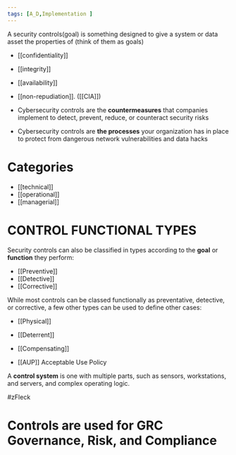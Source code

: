 ```yaml
---
tags: [A_D,Implementation ]
---
```

A security controls(goal) is something designed to give a system or data asset the properties of (think of them as goals)
- [[confidentiality]]
- [[integrity]]
- [[availability]] 
- [[non-repudiation]]. ([[CIA]])

- Cybersecurity controls are the **countermeasures** that companies implement to detect, prevent, reduce, or counteract security risks

- Cybersecurity controls are **the processes** your organization has in place to protect from dangerous network vulnerabilities and data hacks
# Categories 
- [[technical]] 
- [[operational]] 
- [[managerial]] 


# CONTROL FUNCTIONAL TYPES

Security controls can also be classified in types according to the **goal** or **function** they perform:
- [[Preventive]]
- [[Detective]] 
- [[Corrective]] 

While most controls can be classed functionally as preventative, detective, or corrective, a few other types can be used to define other cases:

- [[Physical]]
- [[Deterrent]]
- [[Compensating]]


- [[AUP]] Acceptable Use Policy 

 A **control system** is one with multiple parts, such as sensors, workstations, and servers, and complex operating logic.

#zFleck 
# Controls are used for GRC Governance, Risk, and Compliance
